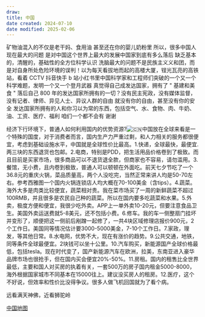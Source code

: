 ```yaml
---
draw:
title: 中国
date created: 2024-07-10
date modified: 2025-02-06
---
```


矿物油混入的不仅是老干妈、食用油 甚至还在你的婴儿奶粉里 所以，很多中国人现在最大的问题 是对中国这个世界上最大的发展中国家到底有多么落后 缺乏基本的，清醒的，基础性的全方位科学认识 洗脑最大的问题不是民族主义义和团，而是对自身所处危险环境的误判！以为每天看拔地而起的高楼大厦，锃光瓦亮的高铁站，看着 CCTV 抖音快手 b 站小红书里中国科学家和工程师们突破的一个又一个科学难题，发明一个又一个登月武器 真觉得自己成发达国家，拥有了 " 基建和美食 " 落后自己 800 年的发达国家所拥有的一切？没有民主宪政，没有媒体监督，没有记者、律师、异见人士、异议人群的自由 就没有你的自由，甚至没有你的安全 发达国家所拥有的人和你习以为常的东西，包括空气、水、食物、肉、牛奶、油、工资、医疗、福利 咱们一个都不会有 谢谢

经济下行环境下，普通人如何利用国内的优势资源?![🇨🇳](https://abs-0.twimg.com/emoji/v2/svg/1f1e8-1f1f3.svg "Flag of China")中国放在全球来看是一个特殊的国度，对于消费者而言，国内生产力严重过剩，和人力相关的服务都很便宜，考虑到基础设施水平，中国就是全球性价比最高。1.快递，全球最快，最便宜. 两三块的东西退货也包邮。2.电商，特别是PDD，把生活用品价格卷到了极致。而且目前是买家市场，很多商品可以不退货退全款，但商家也不容易，请勿滥用。3.餐馆，无小费，且内卷到极致，普通人可以顿顿在外面吃。前天七夕节吃了一个36.8元的重庆火锅，菜品质量高，两个人没吃完，当然正常来讲人均是50-70左右。参考西雅图一个国内火锅连锁店人均大概在70-100美金（含tips）。4.蔬菜。海外大多是肉类比较便宜，蔬菜相对贵。我在菜市场买了一周的新鲜蔬菜不超过100RMB，并且很多是农民自己种的蔬菜。所以在国内要多吃蔬菜和水果。5.外卖，极度方便和便宜，我很少吃外卖。APP上一单外卖10-20元，但要注意食品卫生。美国外卖运送费就5-8美元，还不包括小费。6.修车。我的车一侧整扇门挂坏并变形了，顺便把这一侧前后剐蹭一起修了，一共4块区域修理店报价900元，2个工作日。美国同等情况估计要3000-5000美金，7-10个工作日。7.家政，理发，等其他日常。8.水电网，优势不大，现在有涨价的趋势。9.公共交通，地铁，同等条件全球最便宜。2块钱可以坐十公里。10.汽车购买，新能源国产全球价格最低，包括tesla。现在时代变了，国产新能源汽车在欧洲，拉美，东南亚进入豪华品牌市场也很抢手，但在国内买会便宜20%-50%。11.房租。国内的租售比全世界最低，主要和国人对买房的执着有关，一套500万的房子国内租金5000-8000，海外根据国家城市不同基本在15000往上。建议没买房人的租房。12.医疗，这个不好说，但效率和性价比没得争议。很多人做飞机回国就为了看个病。

远看满天神佛，近看狮驼岭

[中国地图](中国地图.md)
